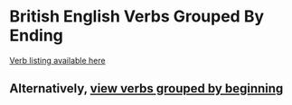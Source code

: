 # British English Verbs Grouped By Ending

[Verb listing available here](https://verbs-ending-with.github.io)

## Alternatively, [view verbs grouped by beginning](https://github.com/verbs-beginning-with)
